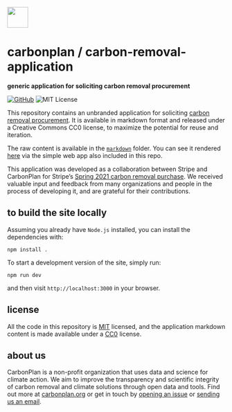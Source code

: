 <img
  src="https://carbonplan-assets.s3.amazonaws.com/monogram/dark-small.png"
  height="48"
/>

# carbonplan / carbon-removal-application

**generic application for soliciting carbon removal procurement**

[![GitHub][github-badge]][github]
![MIT License][]

[github]: https://github.com/carbonplan/carbon-removal-application
[github-badge]: https://badgen.net/badge/-/github?icon=github&label
[mit license]: https://badgen.net/badge/license/MIT/blue
[cc0 license]: https://badgen.net/badge/license/CC0/gray

This repository contains an unbranded application for soliciting [carbon removal procurement](http://carbonplan.org/research/stripe-2021-insights). It is available in markdown format and released under a Creative Commons CC0 license, to maximize the potential for reuse and iteration. 

The raw content is available in the [`markdown`](/markdown) folder. You can see it rendered [here](https://carbon-removal-application.carbonplan.org) via the simple web app also included in this repo.

This application was developed as a collaboration between Stripe and CarbonPlan for Stripe’s [Spring 2021 carbon removal purchase](). We received valuable input and feedback from many organizations and people in the process of developing it, and are grateful for their contributions.

## to build the site locally

Assuming you already have `Node.js` installed, you can install the dependencies with:

```shell
npm install .
```

To start a development version of the site, simply run:

```shell
npm run dev
```

and then visit `http://localhost:3000` in your browser.

## license

All the code in this repository is [MIT](https://choosealicense.com/licenses/mit/) licensed, and the application markdown content is made available under a [CC0](https://choosealicense.com/licenses/cc-by-4.0/) license.

## about us

CarbonPlan is a non-profit organization that uses data and science for climate action. We aim to improve the transparency and scientific integrity of carbon removal and climate solutions through open data and tools. Find out more at [carbonplan.org](https://carbonplan.org/) or get in touch by [opening an issue](https://github.com/carbonplan/cdr-database/issues/new) or [sending us an email](mailto:hello@carbonplan.org).
